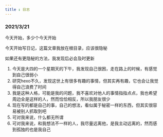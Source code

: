 ```yaml
---
title : 日志
---
```


### 2021/3/21

今天开始，多少个今天开始

今天开始写日记，这篇文章我放在根目录，应该很隐秘

如果还有更隐秘的方法，我发现后必会及时更新

1. 今天是大四的一个星期天的下午，我发现自己很困，走在路上的时候，有感觉到自己很弱小
2. 研究hexo不久，发现这世上有很多有趣的事情，但其实再有趣，它也会让我觉得自己浪费了时间
3. 我是这种人格，可能是我的问题，我不喜欢对他人的事情指指点点，我也希望周边全是这样的人，然而恰恰相反，所以我朋友很少
4. 现在写的都是自己的事，自己的想法，看似属于秘密一样的东西，但其实很容易被别人抓取到吧
5. 可对我来说，什么都无所谓
6. 可对我来说，和我想法不一样的人，我尽量远离他，是我主动远离的，然而感到孤独的也是我自己